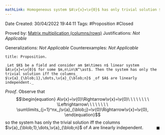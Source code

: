 ```yaml
---
mathLink: Homogeneous system $A\v{x}=\v{0}$ has only trivial solution $\Leftrightarrow$ columns of $A$ are linearly independent
---
```


<div class="topSpace"></div>

Date Created: 30/04/2022 19:44:11
Tags: #Proposition #Closed

Proved by: [Matrix multiplication (columns/rows)](Matrix%20multiplication%20(columns%20slash%20rows).md)
Justifications: _Not Applicable_

Generalizations: _Not Applicable_
Counterexamples: _Not Applicable_

``` ad-Proposition
title: Proposition.

_Let $K$ be a field and consider am $m\times n$ linear system $A\v{x}=\v{0}$ for some $m,n\in\N^\ast$. Then the system has only the trivial solution iff the columns_ $\v{a}_{\blob;1},\dots,\v{a}_{\blob;n}$ _of $A$ are linearly independent._

```

_Proof_. Observe that
$$\begin{equation}
    A\v{x}=\v{0}\Rightarrow\v{x}=\v{0}\ \ \ \ \ \ \ \ \Leftrightarrow\ \ \ \ \ \ \ \ \sum\limits_{j=1}^nx_j\v{a}_{\blob;j}=\v{0}\Rightarrow\v{x}=\v{0},
\end{equation}$$
so the system has only the trivial solution iff the columns $\v{a}_{\blob;1},\dots,\v{a}_{\blob;n}$ of $A$ are linearly independent.<span style="float:right;">$\blacksquare$</span>
